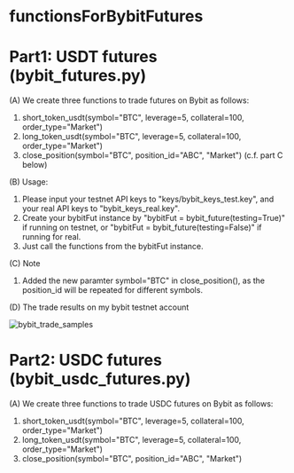 # functionsForBybitFutures

Part1: USDT futures (bybit_futures.py)
======================================

(A) We create three functions to trade futures on Bybit as follows:

1) short_token_usdt(symbol="BTC", leverage=5, collateral=100, order_type="Market")
2) long_token_usdt(symbol="BTC", leverage=5, collateral=100, order_type="Market")
3) close_position(symbol="BTC", position_id="ABC", "Market") (c.f. part C below)

(B) Usage:

1) Please input your testnet API keys to "keys/bybit_keys_test.key", and your real API keys to "bybit_keys_real.key".
2) Create your bybitFut instance by "bybitFut = bybit_future(testing=True)" if running on testnet, or "bybitFut = bybit_future(testing=False)" if running for real.
3) Just call the functions from the bybitFut instance.

(C) Note

1) Added the new paramter symbol="BTC" in close_position(), as the position_id will be repeated for different symbols.

(D) The trade results on my bybit testnet account

![bybit_trade_samples](https://user-images.githubusercontent.com/75365123/223401584-738ca588-bf54-429b-9953-a5d498551fbd.png)

Part2: USDC futures (bybit_usdc_futures.py)
===========================================

(A) We create three functions to trade USDC futures on Bybit as follows:

1) short_token_usdt(symbol="BTC", leverage=5, collateral=100, order_type="Market")
2) long_token_usdt(symbol="BTC", leverage=5, collateral=100, order_type="Market")
3) close_position(symbol="BTC", position_id="ABC", "Market") 

